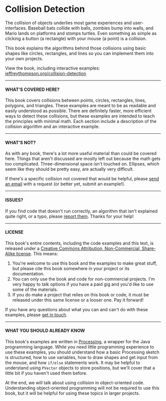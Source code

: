 # Collision Detection
The collision of objects underlies most game experiences and user-interfaces. Baseball bats collide with balls, zombies bump into walls, and Mario lands on platforms and stomps turtles. Even something as simple as clicking a button (a rectangle) with your mouse (a point) is a collision.

This book explains the algorithms behind those collisions using basic shapes like circles, rectangles, and lines so you can implement them into your own projects.

View the book, including interactive examples: [jeffreythompson.org/collision-detection](http://www.jeffreythompson.org/collision-detection)

---

#### WHAT'S COVERED HERE?
This book covers collisions between points, circles, rectangles, lines, polygons, and triangles. These examples are meant to be as readable and easily understood as possible. There are definitely faster, more efficient ways to detect these collisions, but these examples are intended to teach the principles with minimal math. Each section include a description of the collision algorithm and an interactive example.

---

#### WHAT'S NOT?  
As with any book, there's a lot more useful material than could be covered here. Things that aren't discussed are mostly left out because the math gets too complicated. Three-dimensional space isn't touched on. Ellipses, which seem like they should be pretty easy, are actually very difficult.

If there's a specific collision not covered that would be helpful, please [send an email](mailto:mail@jeffreythompson.org) with a request (or better yet, submit an example!).

---

#### ISSUES?  
If you find code that doesn't run correctly, an algorithm that isn't explained quite right, or a typo, please [report them](https://github.com/jeffThompson/CollisionDetection/issues). Thanks for your help!

---

#### LICENSE  
This book's entire contents, including the code examples and this text, is released under a [Creative Commons Attribution, Non-Commercial, Share-Alike license](http://creativecommons.org/licenses/by-nc-sa/3.0/). This means:  

1. You're welcome to use this book and the examples to make great stuff, but please cite this book somewhere in your project or its documentation.  
2. You can only use the book and code for non-commercial projects. I'm very happy to talk options if you have a paid gig and you'd like to use some of the materials.  
3. If you do make a project that relies on this book or code, it must be released under this same license or a looser one. Pay it forward!

If you have any questions about what you can and can't do with these examples, please [get in touch](mailto:mail@jeffreythompson.org).

---

#### WHAT YOU SHOULD ALREADY KNOW  
This book's examples are written in [Processing](http://www.processing.org), a wrapper for the Java programming language. While you need little programming experience to use these examples, you should understand how a basic Processing sketch is structured, how to use variables, how to draw shapes and get input from the mouse, and how `if/else` statements work. It may be helpful to understand using `PVector` objects to store positions, but we'll cover that a little bit if you haven't used them before. 

At the end, we will talk about using collision in object-oriented code. Understanding object-oriented programming will not be required to use this book, but it will be helpful for using these topics in larger projects.
